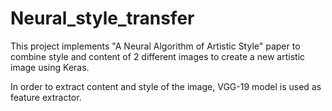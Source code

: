 # Neural_style_transfer

This project implements "A Neural Algorithm of Artistic Style" paper to combine style and content of 2 different images to create a new artistic image using Keras.

In order to extract content and style of the image, VGG-19 model is used as feature extractor. 
